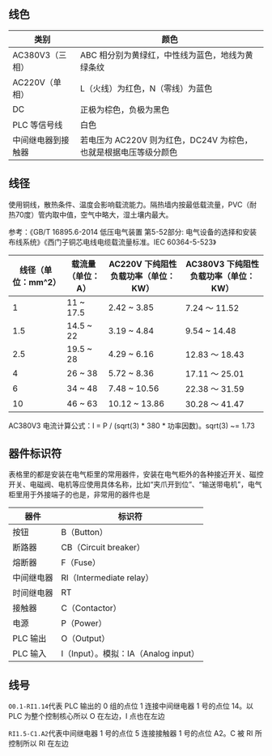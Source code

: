 ## 线色

类别           |颜色
---            |---
AC380V3（三相） |ABC 相分别为黄绿红，中性线为蓝色，地线为黄绿条纹
AC220V（单相）  |L（火线）为红色，N（零线）为蓝色
DC             |正极为棕色，负极为黑色
PLC 等信号线    |白色
中间继电器到接触器|若电压为 AC220V 则为红色，DC24V 为棕色，也就是根据电压等级分颜色

## 线径

使用铜线，散热条件、温度会影响载流能力。隔热墙内按最低载流量，PVC（耐热70度）管内取中值，空气中略大，湿土壤内最大。

参考：《GB/T 16895.6-2014 低压电气装置 第5-52部分: 电气设备的选择和安装布线系统》《西门子铜芯电线电缆载流量标准。IEC 60364-5-523》

线径（单位：mm^2）|载流量（单位：A）|AC220V 下纯阻性负载功率（单位：KW）|AC380V3 下纯阻性负载功率（单位：KW）
---|---         |---           |---
1  |11 ~ 17.5   |2.42 ~ 3.85   |7.24 ～ 11.52
1.5|14.5 ~ 22   |3.19 ~ 4.84   |9.54 ~ 14.48
2.5|19.5 ~ 28   |4.29 ~ 6.16   |12.83 ～ 18.43
4  |26 ~ 38     |5.72 ~ 8.36   |17.11 ～ 25.01
6  |34 ~ 48     |7.48 ~ 10.56  |22.38 ～ 31.59
10 |46 ~ 63     |10.12 ~ 13.86 |30.28 ～ 41.47

AC380V3 电流计算公式：I = P / (sqrt(3) * 380 * 功率因数)。sqrt(3) ~= 1.73

## 器件标识符

表格里的都是安装在电气柜里的常用器件，安装在电气柜外的各种接近开关、磁控开关、电磁阀、电机等应使用具体名称，比如“夹爪开到位”、“输送带电机”，电气柜里用于外接端子的也是，非常用的器件也是

器件     |标识符
---     |---
按钮     |B（Button）
断路器   |CB（Circuit breaker）
熔断器   |F（Fuse）
中间继电器|RI（Intermediate relay）
时间继电器|RT
接触器   |C（Contactor）
电源     |P（Power）
PLC 输出 |O（Output）
PLC 输入 |I（Input）。模拟：IA（Analog input）

## 线号

`O0.1-RI1.14`代表 PLC 输出的 0 组的点位 1 连接中间继电器 1 号的点位 14。以 PLC 为整个控制核心所以 O 在左边，I 点也在左边

`RI1.5-C1.A2`代表中间继电器 1 号的点位 5 连接接触器 1 号的点位 A2。C 被 RI 所控制所以 RI 在左边

